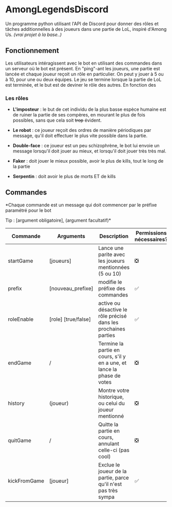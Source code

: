 # AmongLegendsDiscord

Un programme python utilisant l'API de Discord pour donner des rôles et tâches additionnelles à des joueurs 
dans une partie de LoL, inspiré d'Among Us. *(vrai projet à la base..)*

## Fonctionnement

Les utilisateurs intéragissent avec le bot en utilisant des commandes dans un serveur où le bot est présent. En "ping"-ant les joueurs, une partie est lancée et chaque joueur reçoit un rôle en particulier. On peut y jouer à 5 ou à 10, pour une ou deux équipes. Le jeu se termine lorsque la partie de LoL est terminée, et le but est de deviner le rôle des autres. En fonction des 

### Les rôles

- **L'imposteur** : le but de cet individu de la plus basse espèce humaine est de ruiner la partie de ses compères, en mourant le plus de fois possibles, sans que cela soit ~~trop~~ évident. 

- **Le robot** : ce joueur reçoit des ordres de manière périodiques par message, qu'il doit effectuer le plus vite possible dans la partie.

- **Double-face** : ce joueur est un peu schizophrène, le bot lui envoie un message lorsqu'il doit jouer au mieux, et lorsqu'il doit jouer très très mal. 

- **Faker** : doit jouer le mieux possible, avoir le plus de kills, tout le long de la partie

- **Serpentin** : doit avoir le plus de morts ET de kills

## Commandes
*Chaque commande est un message qui doit commencer par le préfixe paramétré pour le bot

Tip : [argument obligatoire], (argument facultatif)*

Commande | Arguments | Description | Permissions nécessaires?
--- | --- | --- | ---
startGame | [joueurs] | Lance une parite avec les joueurs mentionnées (5 ou 10)| ❎
prefix | [nouveau_prefixe] | modifie le préfixe des commandes | ✅
roleEnable | [role] [true/false] | active ou désactive le rôle précisé dans les prochaines parties | ✅
endGame | / | Termine la partie en cours, s'il y en a une, et lance la phase de votes | ❎
history | (joueur) | Montre votre historique, ou celui du joueur mentionné | ❎
quitGame | / | Quitte la partie en cours, annulant celle-ci (pas cool) | ❎
kickFromGame | [joueur] | Exclue le joueur de la partie, parce qu'il n'est pas très sympa | ✅






